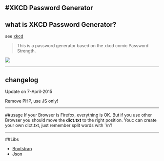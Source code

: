 #XKCD Password Generator
----

## what is XKCD Password Generator?
see [xkcd](http://xkcd.com/936/)

> This is a password generator based on the xkcd comic Password Strength.

![](http://imgs.xkcd.com/comics/password_strength.png)

----
## changelog
Update on 7-April-2015

Remove PHP, use JS only!


----
##usage
If your Browser is Firefox, everything is OK. But if you use other Browser you should move the **dict.txt** to the right position. Youc can create your own dict.txt, just remember split words with '\n'!



----
##Libs

* [Bootstrap](http://getbootstrap.com/)
* [Json](http://jquery.com)